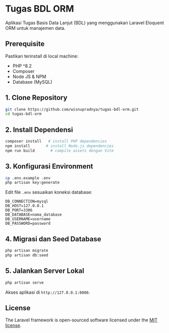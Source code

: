 # Tugas BDL ORM

Aplikasi Tugas Basis Data Lanjut (BDL) yang menggunakan Laravel Eloquent ORM untuk manajemen data.

## Prerequisite

Pastikan terinstall di local machine:

-   PHP ^8.2
-   Composer
-   Node JS & NPM
-   Database (MySQL)

## 1. Clone Repository

```bash
git clone https://github.com/wisnupradnya/tugas-bdl-orm.git
cd tugas-bdl-orm
```

## 2. Install Dependensi

```bash
composer install   # install PHP dependencies
npm install       # install Node.js dependencies
npm run build       # compile assets dengan Vite
```

## 3. Konfigurasi Environment

```bash
cp .env.example .env
php artisan key:generate
```

Edit file `.env` sesuaikan koneksi database:

```dotenv
DB_CONNECTION=mysql
DB_HOST=127.0.0.1
DB_PORT=3306
DB_DATABASE=nama_database
DB_USERNAME=username
DB_PASSWORD=password
```

## 4. Migrasi dan Seed Database

```bash
php artisan migrate
php artisan db:seed
```

## 5. Jalankan Server Lokal

```bash
php artisan serve
```

Akses aplikasi di `http://127.0.0.1:8000`.

## License

The Laravel framework is open-sourced software licensed under the [MIT license](https://opensource.org/licenses/MIT).
